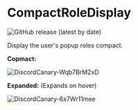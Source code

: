 # CompactRoleDisplay
![GitHub release (latest by date)](https://img.shields.io/github/v/release/TheClashFruit/CompactRoleDisplay?style=for-the-badge)

Display the user's popup roles compact.

**Copmact:**

![DiscordCanary-Wqb7BrM2xD](https://user-images.githubusercontent.com/55049569/126867228-70f49f59-8ce7-452b-bb9e-ac76eef73ac2.png)

**Expanded:** (Expands on hover)

![DiscordCanary-6x7Wr11mee](https://user-images.githubusercontent.com/55049569/126867232-36f456bb-8ace-4953-a31a-7693c9e698e1.png)
